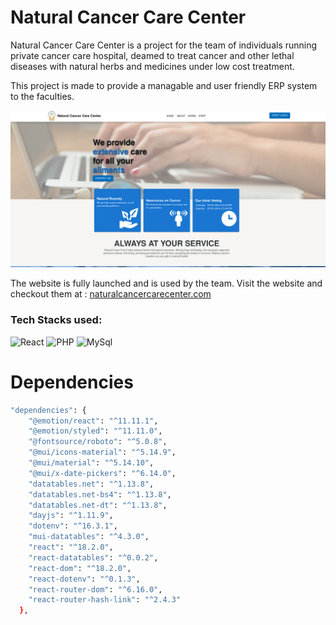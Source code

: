 # Natural Cancer Care Center

Natural Cancer Care Center is a project for the team of individuals running private cancer care hospital, deamed to treat cancer and other lethal diseases with natural herbs and medicines under low cost treatment.

This project is made to provide a managable and user friendly ERP system to the faculties.

![NCCC](image.png)

The website is fully launched and is used by the team. Visit the website and checkout them at :
[naturalcancercarecenter.com](https://naturalcancercarecenter.com/)

### Tech Stacks used:

![React](https://camo.githubusercontent.com/ab4c3c731a174a63df861f7b118d6c8a6c52040a021a552628db877bd518fe84/68747470733a2f2f696d672e736869656c64732e696f2f62616467652f72656163742d2532333230323332612e7376673f7374796c653d666f722d7468652d6261646765266c6f676f3d7265616374266c6f676f436f6c6f723d253233363144414642)
![PHP](https://camo.githubusercontent.com/b7e290d2aeff9829bba45e897265ceebd34b25f6f7efba4b08e1b23cfe0815e7/68747470733a2f2f696d672e736869656c64732e696f2f62616467652f7068702d2532333737374242342e7376673f7374796c653d666f722d7468652d6261646765266c6f676f3d706870266c6f676f436f6c6f723d7768697465)
![MySql](https://camo.githubusercontent.com/918fce8d50581bd97b7133e677a78ed2cad14f970522f219daaeb6d1c81060e1/68747470733a2f2f696d672e736869656c64732e696f2f62616467652f6d7973716c2d2532333030662e7376673f7374796c653d666f722d7468652d6261646765266c6f676f3d6d7973716c266c6f676f436f6c6f723d7768697465)

# Dependencies

```sh {"id":"01HHRQ96ZVNZTZP2Y65CJ0F2A2"}
"dependencies": {
    "@emotion/react": "^11.11.1",
    "@emotion/styled": "^11.11.0",
    "@fontsource/roboto": "^5.0.8",
    "@mui/icons-material": "^5.14.9",
    "@mui/material": "^5.14.10",
    "@mui/x-date-pickers": "^6.14.0",
    "datatables.net": "^1.13.8",
    "datatables.net-bs4": "^1.13.8",
    "datatables.net-dt": "^1.13.8",
    "dayjs": "^1.11.9",
    "dotenv": "^16.3.1",
    "mui-datatables": "^4.3.0",
    "react": "^18.2.0",
    "react-datatables": "^0.0.2",
    "react-dom": "^18.2.0",
    "react-dotenv": "^0.1.3",
    "react-router-dom": "^6.16.0",
    "react-router-hash-link": "^2.4.3"
  },
```
